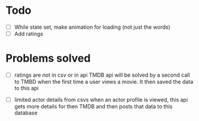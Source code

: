 # Todo

- [ ] While state set, make animation for loading (not just the words)
- [ ] Add ratings

# Problems solved
- [ ] ratings are not in csv or in api TMDB api
    will be solved by a second call to TMBD when the first time a user views a movie. It then saved the data to this api

- [ ] limited actor details from csvs
    when an actor profile is viewed, this api gets more details for then TMDB and then posts that data to this database